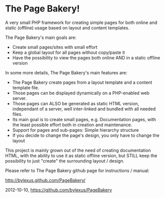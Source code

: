 The Page Bakery!
================

A very small PHP framework for creating simple pages for both online and static (offline) usage based on layout and content templates.

The Page Bakery's main goals are:
* Create small pages/sites with small effort
* Keep a global layout for all pages without copy/paste it
* Have the possibility to view the pages both online AND in a static offline version

In some more details, The Page Bakery's main features are:
* The Page Bakery create pages from a layout template and a content template file.
* Those pages can be displayed dynamically on a PHP-enabled web server.
* Those pages can ALSO be generated as static HTML version, independant of a server,
  well inter-linked and bundled with all needed files.
* Its main goal is to create small pages, e.g. Documentation pages, with
  the least possible effort both in creation and maintenance.
* Support for pages and sub-pages: Simple hierarchy structure
* If you decide to change the page's design, you only have to change the layout

This project is mainly grown out of the need of creating documentation HTML,
with the ability to use it as static offline version, but STILL keep the possibility
to just "create" the surrounding layout / design.

Please refer to The Page Bakery github page for 
instructions / manual:

http://bylexus.github.com/PageBakery/

2012-10-10, https://github.com/bylexus/PageBakery
